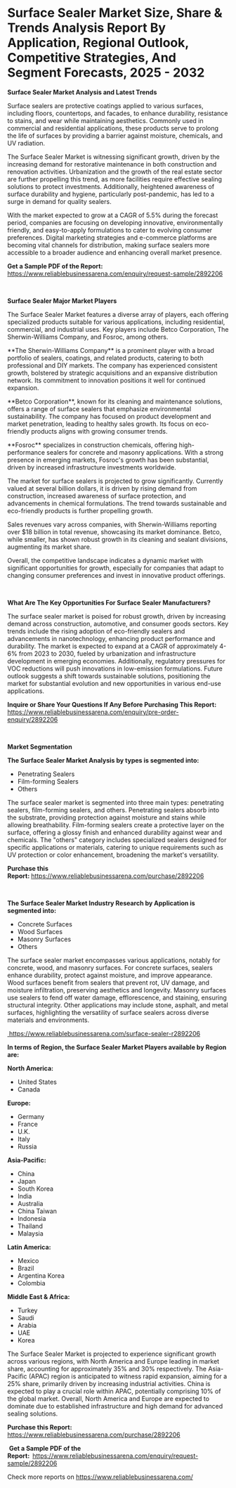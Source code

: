 <p><h1>Surface Sealer Market Size, Share & Trends Analysis Report By Application, Regional Outlook, Competitive Strategies, And Segment Forecasts, 2025 - 2032</h1></p><p><strong>Surface Sealer Market Analysis and Latest Trends</strong></p>
<p><p>Surface sealers are protective coatings applied to various surfaces, including floors, countertops, and facades, to enhance durability, resistance to stains, and wear while maintaining aesthetics. Commonly used in commercial and residential applications, these products serve to prolong the life of surfaces by providing a barrier against moisture, chemicals, and UV radiation.</p><p>The Surface Sealer Market is witnessing significant growth, driven by the increasing demand for restorative maintenance in both construction and renovation activities. Urbanization and the growth of the real estate sector are further propelling this trend, as more facilities require effective sealing solutions to protect investments. Additionally, heightened awareness of surface durability and hygiene, particularly post-pandemic, has led to a surge in demand for quality sealers.</p><p>With the market expected to grow at a CAGR of 5.5% during the forecast period, companies are focusing on developing innovative, environmentally friendly, and easy-to-apply formulations to cater to evolving consumer preferences. Digital marketing strategies and e-commerce platforms are becoming vital channels for distribution, making surface sealers more accessible to a broader audience and enhancing overall market presence.</p></p>
<p><strong>Get a Sample PDF of the Report:&nbsp;</strong> <a href="https://www.reliablebusinessarena.com/enquiry/request-sample/2892206?utm_campaign=2483&utm_medium=2&utm_source=Github&utm_content=ia&utm_term=15032025&utm_id=surface-sealer">https://www.reliablebusinessarena.com/enquiry/request-sample/2892206</a></p>
<p>&nbsp;</p>
<p><strong>Surface Sealer Major Market Players</strong></p>
<p><p>The Surface Sealer Market features a diverse array of players, each offering specialized products suitable for various applications, including residential, commercial, and industrial uses. Key players include Betco Corporation, The Sherwin-Williams Company, and Fosroc, among others.</p><p>**The Sherwin-Williams Company** is a prominent player with a broad portfolio of sealers, coatings, and related products, catering to both professional and DIY markets. The company has experienced consistent growth, bolstered by strategic acquisitions and an expansive distribution network. Its commitment to innovation positions it well for continued expansion.</p><p>**Betco Corporation**, known for its cleaning and maintenance solutions, offers a range of surface sealers that emphasize environmental sustainability. The company has focused on product development and market penetration, leading to healthy sales growth. Its focus on eco-friendly products aligns with growing consumer trends.</p><p>**Fosroc** specializes in construction chemicals, offering high-performance sealers for concrete and masonry applications. With a strong presence in emerging markets, Fosroc's growth has been substantial, driven by increased infrastructure investments worldwide.</p><p>The market for surface sealers is projected to grow significantly. Currently valued at several billion dollars, it is driven by rising demand from construction, increased awareness of surface protection, and advancements in chemical formulations. The trend towards sustainable and eco-friendly products is further propelling growth.</p><p>Sales revenues vary across companies, with Sherwin-Williams reporting over $18 billion in total revenue, showcasing its market dominance. Betco, while smaller, has shown robust growth in its cleaning and sealant divisions, augmenting its market share.</p><p>Overall, the competitive landscape indicates a dynamic market with significant opportunities for growth, especially for companies that adapt to changing consumer preferences and invest in innovative product offerings.</p></p>
<p>&nbsp;</p>
<p><strong>What Are The Key Opportunities For Surface Sealer Manufacturers?</strong></p>
<p><p>The surface sealer market is poised for robust growth, driven by increasing demand across construction, automotive, and consumer goods sectors. Key trends include the rising adoption of eco-friendly sealers and advancements in nanotechnology, enhancing product performance and durability. The market is expected to expand at a CAGR of approximately 4-6% from 2023 to 2030, fueled by urbanization and infrastructure development in emerging economies. Additionally, regulatory pressures for VOC reductions will push innovations in low-emission formulations. Future outlook suggests a shift towards sustainable solutions, positioning the market for substantial evolution and new opportunities in various end-use applications.</p></p>
<p><strong>Inquire or Share Your Questions If Any Before Purchasing This Report:</strong> <a href="https://www.reliablebusinessarena.com/enquiry/pre-order-enquiry/2892206?utm_campaign=2483&utm_medium=2&utm_source=Github&utm_content=ia&utm_term=15032025&utm_id=surface-sealer">https://www.reliablebusinessarena.com/enquiry/pre-order-enquiry/2892206</a></p>
<p>&nbsp;</p>
<p><strong>Market Segmentation</strong></p>
<p><strong>The Surface Sealer Market Analysis by types is segmented into:</strong></p>
<p><ul><li>Penetrating Sealers</li><li>Film-forming Sealers</li><li>Others</li></ul></p>
<p><p>The surface sealer market is segmented into three main types: penetrating sealers, film-forming sealers, and others. Penetrating sealers absorb into the substrate, providing protection against moisture and stains while allowing breathability. Film-forming sealers create a protective layer on the surface, offering a glossy finish and enhanced durability against wear and chemicals. The "others" category includes specialized sealers designed for specific applications or materials, catering to unique requirements such as UV protection or color enhancement, broadening the market's versatility.</p></p>
<p><strong>Purchase this Report:&nbsp;</strong><a href="https://www.reliablebusinessarena.com/purchase/2892206?utm_campaign=2483&utm_medium=2&utm_source=Github&utm_content=ia&utm_term=15032025&utm_id=surface-sealer">https://www.reliablebusinessarena.com/purchase/2892206</a></p>
<p>&nbsp;</p>
<p><strong>The Surface Sealer Market Industry Research by Application is segmented into:</strong></p>
<p><ul><li>Concrete Surfaces</li><li>Wood Surfaces</li><li>Masonry Surfaces</li><li>Others</li></ul></p>
<p><p>The surface sealer market encompasses various applications, notably for concrete, wood, and masonry surfaces. For concrete surfaces, sealers enhance durability, protect against moisture, and improve appearance. Wood surfaces benefit from sealers that prevent rot, UV damage, and moisture infiltration, preserving aesthetics and longevity. Masonry surfaces use sealers to fend off water damage, efflorescence, and staining, ensuring structural integrity. Other applications may include stone, asphalt, and metal surfaces, highlighting the versatility of surface sealers across diverse materials and environments.</p></p>
<p><a href="https://www.reliablebusinessarena.com/surface-sealer-r2892206?utm_campaign=2483&utm_medium=2&utm_source=Github&utm_content=ia&utm_term=15032025&utm_id=surface-sealer">&nbsp;https://www.reliablebusinessarena.com/surface-sealer-r2892206</a></p>
<p><strong>In terms of Region, the Surface Sealer Market Players available by Region are:</strong></p>
<p>
    <p> <strong> North America: </strong>
        <ul>
            <li>United States</li>
            <li>Canada</li>
        </ul>
        </p> 
    <p> <strong> Europe: </strong>
        <ul>
            <li>Germany</li>
            <li>France</li>
            <li>U.K.</li>
            <li>Italy</li>
            <li>Russia</li>
        </ul>
        </p> 
    <p> <strong> Asia-Pacific: </strong>
        <ul>
            <li>China</li>
            <li>Japan</li>
            <li>South Korea</li>
            <li>India</li>
            <li>Australia</li>
            <li>China Taiwan</li>
            <li>Indonesia</li>
            <li>Thailand</li>
            <li>Malaysia</li>
        </ul>
        </p> 
    <p> <strong> Latin America: </strong>
        <ul>
            <li>Mexico</li>
            <li>Brazil</li>
            <li>Argentina Korea</li>
            <li>Colombia</li>
        </ul>
        </p> 
    <p> <strong> Middle East & Africa: </strong>
        <ul>
            <li>Turkey</li>
            <li>Saudi</li>
            <li>Arabia</li>
            <li>UAE</li>
            <li>Korea</li>
        </ul>
    </p>
    </p>
<p><p>The Surface Sealer Market is projected to experience significant growth across various regions, with North America and Europe leading in market share, accounting for approximately 35% and 30% respectively. The Asia-Pacific (APAC) region is anticipated to witness rapid expansion, aiming for a 25% share, primarily driven by increasing industrial activities. China is expected to play a crucial role within APAC, potentially comprising 10% of the global market. Overall, North America and Europe are expected to dominate due to established infrastructure and high demand for advanced sealing solutions.</p></p>
<p><strong>Purchase this Report: </strong><a href="https://www.reliablebusinessarena.com/purchase/2892206?utm_campaign=2483&utm_medium=2&utm_source=Github&utm_content=ia&utm_term=15032025&utm_id=surface-sealer">https://www.reliablebusinessarena.com/purchase/2892206</a></p>
<p>&nbsp;<strong>Get a Sample PDF of the Report:&nbsp;&nbsp;</strong><a href="https://www.reliablebusinessarena.com/enquiry/request-sample/2892206?utm_campaign=2483&utm_medium=2&utm_source=Github&utm_content=ia&utm_term=15032025&utm_id=surface-sealer">https://www.reliablebusinessarena.com/enquiry/request-sample/2892206</a></p>
<p><strong></strong></p>
<p>Check more reports on <a href="https://www.reliablebusinessarena.com/?utm_campaign=2483&utm_medium=2&utm_source=Github&utm_content=ia&utm_term=15032025&utm_id=surface-sealer">https://www.reliablebusinessarena.com/</a></p>